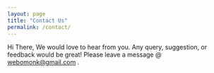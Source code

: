```yaml
---
layout: page
title: "Contact Us"
permalink: /contact/
---
```


Hi There,
We would love to hear from you. Any query, suggestion, or feedback would be great! Please leave a message @ webomonk@gmail.com .
